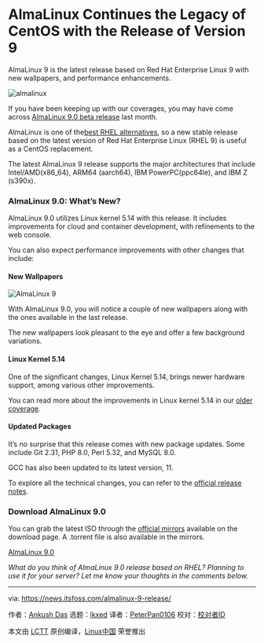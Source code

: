[#]: subject: "AlmaLinux Continues the Legacy of CentOS with the Release of Version 9"
[#]: via: "https://news.itsfoss.com/almalinux-9-release/"
[#]: author: "Ankush Das https://news.itsfoss.com/author/ankush/"
[#]: collector: "lkxed"
[#]: translator: "PeterPan0106"
[#]: reviewer: " "
[#]: publisher: " "
[#]: url: " "

AlmaLinux Continues the Legacy of CentOS with the Release of Version 9
======
AlmaLinux 9 is the latest release based on Red Hat Enterprise Linux 9 with new wallpapers, and performance enhancements.

![almalinux][1]

If you have been keeping up with our coverages, you may have come across [AlmaLinux 9.0 beta release][2] last month.

AlmaLinux is one of the[best RHEL alternatives][3], so a new stable release based on the latest version of Red Hat Enterprise Linux (RHEL 9) is useful as a CentOS replacement.

The latest AlmaLinux 9 release supports the major architectures that include Intel/AMD(x86_64), ARM64 (aarch64), IBM PowerPC(ppc64le), and IBM Z (s390x).

### AlmaLinux 9.0: What’s New?

AlmaLinux 9.0 utilizes Linux kernel 5.14 with this release. It includes improvements for cloud and container development, with refinements to the web console.

You can also expect performance improvements with other changes that include:

#### New Wallpapers

![AlmaLinux 9][4]

With AlmaLinux 9.0, you will notice a couple of new wallpapers along with the ones available in the last release.

The new wallpapers look pleasant to the eye and offer a few background variations.

#### Linux Kernel 5.14

One of the significant changes, Linux Kernel 5.14, brings newer hardware support, among various other improvements.

You can read more about the improvements in Linux kernel 5.14 in our [older coverage][5].

#### Updated Packages

It’s no surprise that this release comes with new package updates. Some include Git 2.31, PHP 8.0, Perl 5.32, and MySQL 8.0.

GCC has also been updated to its latest version, 11.

To explore all the technical changes, you can refer to the [official release notes][6].

### Download AlmaLinux 9.0

You can grab the latest ISO through the [official mirrors][7] available on the download page. A .torrent file is also available in the mirrors.

[AlmaLinux 9.0][8]

*What do you think of AlmaLinux 9.0 release based on RHEL? Planning to use it for your server? Let me know your thoughts in the comments below.*

--------------------------------------------------------------------------------

via: https://news.itsfoss.com/almalinux-9-release/

作者：[Ankush Das][a]
选题：[lkxed][b]
译者：[PeterPan0106](https://github.com/PeterPan0106)
校对：[校对者ID](https://github.com/校对者ID)

本文由 [LCTT](https://github.com/LCTT/TranslateProject) 原创编译，[Linux中国](https://linux.cn/) 荣誉推出

[a]: https://news.itsfoss.com/author/ankush/
[b]: https://github.com/lkxed
[1]: https://news.itsfoss.com/wp-content/uploads/2022/05/alma-linux-9.jpg
[2]: https://linux.cn/article-14500-1.html
[3]: https://itsfoss.com/rhel-based-server-distributions/
[4]: https://news.itsfoss.com/wp-content/uploads/2022/05/alma-linux-wallpapers-9-1024x609.jpg
[5]: https://news.itsfoss.com/kernel-5-14-release/
[6]: https://wiki.almalinux.org/release-notes/9.0.html
[7]: https://mirrors.almalinux.org/isos.html
[8]: https://mirrors.almalinux.org/isos.html
